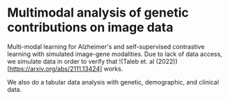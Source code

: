 # Multimodal analysis of genetic contributions on image data 

Multi-modal learning for Alzheimer's and self-supervised contrastive learning with simulated image-gene modalities. Due to lack of data access, we simulate data in order to verify that !(Taleb et. al (2022))[https://arxiv.org/abs/2111.13424] works.

We also do a tabular data analysis with genetic, demographic, and clinical data.

